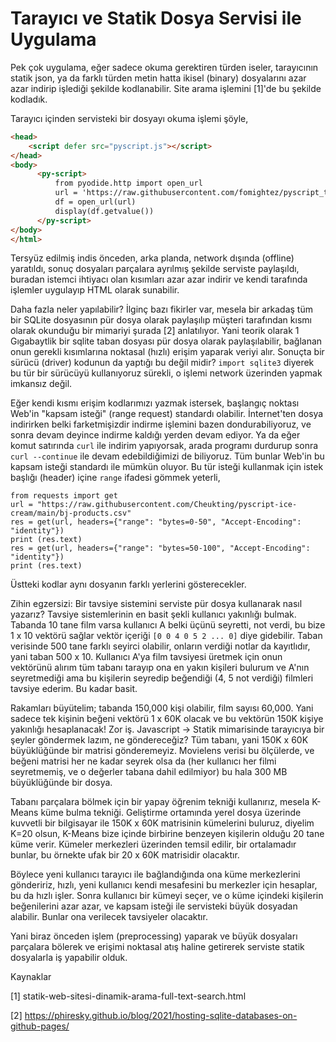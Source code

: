 # Tarayıcı ve Statik Dosya Servisi ile Uygulama 

Pek çok uygulama, eğer sadece okuma gerektiren türden iseler,
tarayıcının statik json, ya da farklı türden metin hatta ikisel
(binary) dosyalarını azar azar indirip işlediği şekilde
kodlanabilir. Site arama işlemini [1]'de bu şekilde kodladık.

Tarayıcı içinden servisteki bir dosyayı okuma işlemi şöyle,

```html
<head>
    <script defer src="pyscript.js"></script>
</head>
<body>    
      <py-script>
          from pyodide.http import open_url
          url = 'https://raw.githubusercontent.com/fomightez/pyscript_test/main/turtles.csv'
          df = open_url(url)
          display(df.getvalue())
      </py-script>
</body>
</html>
```

Tersyüz edilmiş indis önceden, arka planda, network dışında (offline)
yaratıldı, sonuç dosyaları parçalara ayrılmış şekilde serviste
paylaşıldı, buradan istemci ihtiyacı olan kısımları azar azar indirir
ve kendi tarafında işlemler uygulayıp HTML olarak sunabilir.

Daha fazla neler yapılabilir? İlginç bazı fikirler var, mesela bir
arkadaş tüm bir SQLite dosyasının pür dosya olarak paylaşılıp müşteri
tarafından kısmı olarak okunduğu bir mimariyi şurada [2] anlatılıyor.
Yani teorik olarak 1 Gıgabaytlik bir sqlite taban dosyası pür dosya olarak
paylaşılabilir, bağlanan onun gerekli kısımlarına noktasal (hızlı)
erişim yaparak veriyi alır. Sonuçta bir sürücü (driver) kodunun da
yaptığı bu değil midir? `import sqlite3` diyerek bu tür bir sürücüyü
kullanıyoruz sürekli, o işlemi network üzerinden yapmak imkansız değil.

Eğer kendi kısmı erişim kodlarımızı yazmak istersek, başlangıç noktası
Web'in "kapsam isteği" (range request) standardı olabilir. İnternet'ten
dosya indirirken belki farketmişizdir indirme işlemini bazen dondurabiliyoruz,
ve sonra devam deyince indirme kaldığı yerden devam ediyor. Ya da eğer komut
satırında `curl` ile indirim yapıyorsak, arada programı durdurup sonra
`curl --continue` ile devam edebildiğimizi de biliyoruz.  Tüm bunlar
Web'in bu kapsam isteği standardı ile mümkün oluyor. Bu tür isteği
kullanmak için istek başlığı (header) içine `range` ifadesi gömmek yeterli,

```
from requests import get
url = "https://raw.githubusercontent.com/Cheukting/pyscript-ice-cream/main/bj-products.csv"
res = get(url, headers={"range": "bytes=0-50", "Accept-Encoding": "identity"})
print (res.text)
res = get(url, headers={"range": "bytes=50-100", "Accept-Encoding": "identity"})
print (res.text)
```

Üstteki kodlar aynı dosyanın farklı yerlerini gösterecekler.

Zihin egzersizi: Bir tavsiye sistemini serviste pür dosya kullanarak
nasıl yazarız? Tavsiye sistemlerinin en basit şekli kullanıcı
yakınlığı bulmak. Tabanda 10 tane film varsa kullanıcı A belki üçünü
seyretti, not verdi, bu bize 1 x 10 vektörü sağlar vektör içeriği `[0
0 4 0 5 2 ... 0]` diye gidebilir.  Taban verisinde 500 tane farklı
seyirci olabilir, onların verdiği notlar da kayıtlıdır, yani taban 500
x 10. Kullanıcı A'ya film tavsiyesi üretmek için onun vektörünü alırım
tüm tabanı tarayıp ona en yakın kişileri bulurum ve A'nın seyretmediği
ama bu kişilerin seyredip beğendiği (4, 5 not verdiği) filmleri
tavsiye ederim. Bu kadar basit.

Rakamları büyütelim; tabanda 150,000 kişi olabilir, film sayısı
60,000. Yani sadece tek kişinin beğeni vektörü 1 x 60K olacak ve bu
vektörün 150K kişiye yakınlığı hesaplanacak! Zor iş. Javascript ->
Statik mimarisinde tarayıcıya bir şeyler göndermek lazım, ne
göndereceğiz? Tüm tabanı, yani 150K x 60K büyüklüğünde bir matrisi
gönderemeyiz. Movielens verisi bu ölçülerde, ve beğeni matrisi her ne
kadar seyrek olsa da (her kullanıcı her filmi seyretmemiş, ve o
değerler tabana dahil edilmiyor) bu hala 300 MB büyüklüğünde bir
dosya.

Tabanı parçalara bölmek için bir yapay öğrenim tekniği kullanırız,
mesela K-Means küme bulma tekniği. Geliştirme ortamında yerel dosya
üzerinde kuvvetli bir bilgisayar ile 150K x 60K matrisinin kümelerini
buluruz, diyelim K=20 olsun, K-Means bize içinde birbirine benzeyen
kişilerin olduğu 20 tane küme verir. Kümeler merkezleri üzerinden
temsil edilir, bir ortalamadır bunlar, bu örnekte ufak bir 20 x 60K
matrisidir olacaktır.

Böylece yeni kullanıcı tarayıcı ile bağlandığında ona küme
merkezlerini göndeririz, hızlı, yeni kullanıcı kendi mesafesini bu
merkezler için hesaplar, bu da hızlı işler. Sonra kullanıcı bir kümeyi
seçer, ve o küme içindeki kişilerin beğenilerini azar azar, ve kapsam
isteği ile servisteki büyük dosyadan alabilir. Bunlar ona verilecek
tavsiyeler olacaktır.

Yani biraz önceden işlem (preprocessing) yaparak ve büyük dosyaları
parçalara bölerek ve erişimi noktasal atış haline getirerek serviste
statik dosyalarla iş yapabilir olduk.

Kaynaklar

[1] statik-web-sitesi-dinamik-arama-full-text-search.html

[2] https://phiresky.github.io/blog/2021/hosting-sqlite-databases-on-github-pages/

